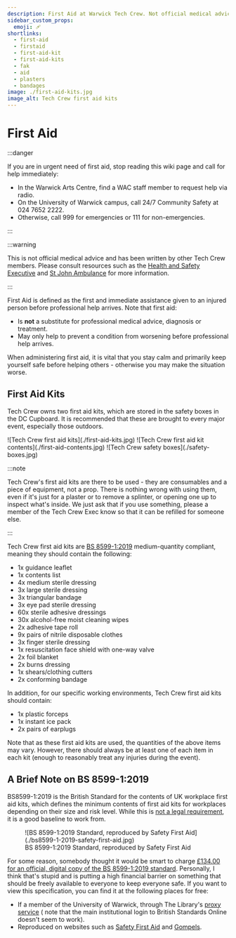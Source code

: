 ```yaml
---
description: First Aid at Warwick Tech Crew. Not official medical advice.
sidebar_custom_props:
  emoji: 🩹
shortlinks:
  - first-aid
  - firstaid
  - first-aid-kit
  - first-aid-kits
  - fak
  - aid
  - plasters
  - bandages
image: ./first-aid-kits.jpg
image_alt: Tech Crew first aid kits
---
```


# First Aid

:::danger

If you are in urgent need of first aid, stop reading this wiki page and call for help immediately:

- In the Warwick Arts Centre, find a WAC staff member to request help via radio.
- On the University of Warwick campus, call 24/7 Community Safety at 024 7652 2222.
- Otherwise, call 999 for emergencies or 111 for non-emergencies.

:::

:::warning

This is not official medical advice and has been written by other Tech Crew members. Please consult resources such as
the [Health and Safety Executive](https://www.hse.gov.uk/simple-health-safety/firstaid/index.htm) and
[St John Ambulance](https://www.sja.org.uk/get-advice/) for more information.

:::

First Aid is defined as the first and immediate assistance given to an injured person before professional help arrives.
Note that first aid:

- Is **not** a substitute for professional medical advice, diagnosis or treatment.
- May only help to prevent a condition from worsening before professional help arrives.

When administering first aid, it is vital that you stay calm and primarily keep yourself safe before helping others -
otherwise you may make the situation worse.

## First Aid Kits

Tech Crew owns two first aid kits, which are stored in the safety boxes in the DC Cupboard. It is recommended that these
are brought to every major event, especially those outdoors.

<div class="img-small img-gallery">
![Tech Crew first aid kits](./first-aid-kits.jpg)
![Tech Crew first aid kit contents](./first-aid-contents.jpg)
![Tech Crew safety boxes](./safety-boxes.jpg)
</div>

:::note

Tech Crew's first aid kits are there to be used - they are consumables and a piece of equipment, not a prop. There is
nothing wrong with using them, even if it's just for a plaster or to remove a splinter, or opening one up to inspect
what's inside. We just ask that if you use something, please a member of the Tech Crew Exec know so that it can be
refilled for someone else.

:::

Tech Crew first aid kits are [BS 8599-1:2019](https://www.safetyfirstaid.co.uk/british-standard-first-aid-kit-contents/)
medium-quantity compliant, meaning they should contain the following:

- 1x guidance leaflet
- 1x contents list
- 4x medium sterile dressing
- 3x large sterile dressing
- 3x triangular bandage
- 3x eye pad sterile dressing
- 60x sterile adhesive dressings
- 30x alcohol-free moist cleaning wipes
- 2x adhesive tape roll
- 9x pairs of nitrile disposable clothes
- 3x finger sterile dressing
- 1x resuscitation face shield with one-way valve
- 2x foil blanket
- 2x burns dressing
- 1x shears/clothing cutters
- 2x conforming bandage

In addition, for our specific working environments, Tech Crew first aid kits should contain:

- 1x plastic forceps
- 1x instant ice pack
- 2x pairs of earplugs

Note that as these first aid kits are used, the quantities of the above items may vary. However, there should always be
at least one of each item in each kit (enough to reasonably treat any injuries during the event).

## A Brief Note on BS 8599-1:2019

BS8599-1:2019 is the British Standard for the contents of UK workplace first aid kits, which defines the minimum
contents of first aid kits for workplaces depending on their size and risk level. While this is
[not a legal requirement](https://www.hse.gov.uk/simple-health-safety/firstaid/what-to-put-in-your-first-aid-kit.htm),
it is a good baseline to work from.

<figure>
![BS 8599-1:2019 Standard, reproduced by Safety First Aid](./bs8599-1-2019-safety-first-aid.jpg)
<figcaption>BS 8599-1:2019 Standard, reproduced by Safety First Aid</figcaption>
</figure>

For some reason, somebody thought it would be smart to charge
[£134.00 for an official, digital copy of the BS 8599-1:2019 standard](https://knowledge.bsigroup.com/products/workplace-first-aid-kits-specification-for-the-contents-of-workplace-first-aid-kits-1?version=standard&tab=overview).
Personally, I think that's stupid and is putting a high financial barrier on something that should be freely available
to everyone to keep everyone safe. If you want to view this specification, you can find it at the following places for
free:

- If a member of the University of Warwick, through The Library's
  [proxy service](https://warwick.ac.uk/services/library/find-resources/e-access/british-standards-online) ( note that
  the main institutional login to British Standards Online doesn't seem to work).
- Reproduced on websites such as
  [Safety First Aid](https://www.safetyfirstaid.co.uk/british-standard-first-aid-kit-contents/) and
  [Gompels](https://www.gompels.co.uk/what-is-bs-8599-1.html).
